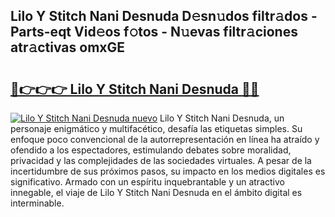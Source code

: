 ## Lilo Y Stitch Nani Desnuda D𝚎sn𝚞dos filtr𝚊dos - Parts-eqt Vid𝚎os f𝚘tos - N𝚞evas filtr𝚊ciones atr𝚊ctivas omxGE

# <h2><a href="http://mb4ckg8.tromn.icu/?c=Lilo+Y+Stitch+Nani+Desnuda">🔗👉👉👉 Lilo Y Stitch Nani Desnuda 🔗🔗</a></h2>

[![Lilo Y Stitch Nani Desnuda nuevo](https://i.imgur.com/pEAQMta.gif)](http://mb4ckg8.tromn.icu/?c=Lilo+Y+Stitch+Nani+Desnuda)
Lilo Y Stitch Nani Desnuda, un personaje enigmático y multifacético, desafía las etiquetas simples. Su enfoque poco convencional de la autorrepresentación en línea ha atraído y ofendido a los espectadores, estimulando debates sobre moralidad, privacidad y las complejidades de las sociedades virtuales. A pesar de la incertidumbre de sus próximos pasos, su impacto en los medios digitales es significativo. Armado con un espíritu inquebrantable y un atractivo innegable, el viaje de Lilo Y Stitch Nani Desnuda en el ámbito digital es interminable.
